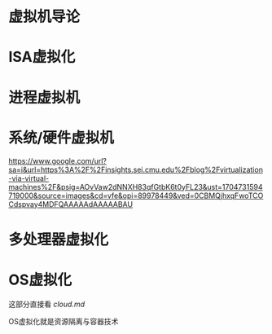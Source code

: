 # 虚拟机导论

# ISA虚拟化

# 进程虚拟机

# 系统/硬件虚拟机

https://www.google.com/url?sa=i&url=https%3A%2F%2Finsights.sei.cmu.edu%2Fblog%2Fvirtualization-via-virtual-machines%2F&psig=AOvVaw2dNNXH83qfGtbK6t0yFL23&ust=1704731594719000&source=images&cd=vfe&opi=89978449&ved=0CBMQjhxqFwoTCOCdspvay4MDFQAAAAAdAAAAABAU



# 多处理器虚拟化

# OS虚拟化

这部分直接看 *cloud.md*

OS虚拟化就是资源隔离与容器技术